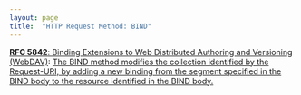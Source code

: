 ```yaml
---
layout: page
title:  "HTTP Request Method: BIND"
---
```


[**RFC 5842**: Binding Extensions to Web Distributed Authoring and Versioning (WebDAV)](/specs/IETF/RFC/5842 "This specification defines bindings, and the BIND method for creating multiple bindings to the same resource. Creating a new binding to a resource causes at least one new URI to be mapped to that resource. Servers are required to ensure the integrity of any bindings that they allow to be created."): [The BIND method modifies the collection identified by the Request-URI, by adding a new binding from the segment specified in the BIND body to the resource identified in the BIND body.]()

